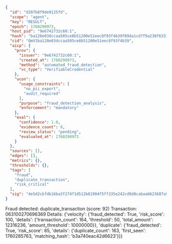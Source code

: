 ```json
{
  "id": "d207b8f9de9125fd",
  "scope": "agent",
  "key": "RESULT",
  "epoch": 1760290973,
  "host_pid": "9e6742732c60:1",
  "hash": "ba120e03dccaa505ce8b51200e51eec8f93f4b39f89da1cd7f9a238f633167e4",
  "cid": "QmV1ba120e03dccaa505ce8b51200e51eec8f93f4b39",
  "aicp": {
    "prov": {
      "issuer": "9e6742732c60:1",
      "created_at": 1760290973,
      "method": "automated_fraud_detection",
      "vc_type": "VerifiableCredential"
    },
    "ucon": {
      "usage_constraints": [
        "no_pii_export",
        "audit_required"
      ],
      "purpose": "fraud_detection_analysis",
      "enforcement": "mandatory"
    },
    "eval": {
      "confidence": 1.0,
      "evidence_count": 0,
      "review_status": "pending",
      "evaluated_at": 1760290973
    }
  },
  "sources": [],
  "edges": [],
  "metrics": {},
  "thresholds": {},
  "tags": [
    "fraud",
    "duplicate_transaction",
    "risk_critical"
  ],
  "sig": "4e5d2cb7db16ba3f274f1d512b81904f5ff235e242cd9d8cabaa6623687a99cd"
}
```

Fraud detected: duplicate_transaction (score: 92)
Transaction: 063100270696369
Details: {'velocity': {'fraud_detected': True, 'risk_score': 100, 'details': {'transaction_count': 164, 'threshold': 50, 'total_amount': 12316236, 'amount_threshold': 10000000}}, 'duplicate': {'fraud_detected': True, 'risk_score': 85, 'details': {'duplicate_count': 163, 'first_seen': 1760285763, 'matching_hash': 'b3a740eac42d6623'}}}